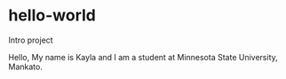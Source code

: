 # hello-world
Intro project

Hello, My name is Kayla and I am a student at Minnesota State University, Mankato.
